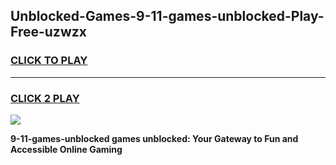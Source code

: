 
## Unblocked-Games-9-11-games-unblocked-Play-Free-uzwzx
<h3>
<a href="https://premium76.site?title=9-11-games-unblocked&ref=23A">CLICK TO PLAY</a></h3>
<hr>

<h3>
<a href="https://premium76.site?title=9-11-games-unblocked&ref=23A">CLICK 2 PLAY</a>
  
</h3>

<a href="https://premium76.site?title=9-11-games-unblocked&ref=23A"><img src="https://clearcache.store/games.png"></a>


**9-11-games-unblocked games unblocked: Your Gateway to Fun and Accessible Online Gaming**
